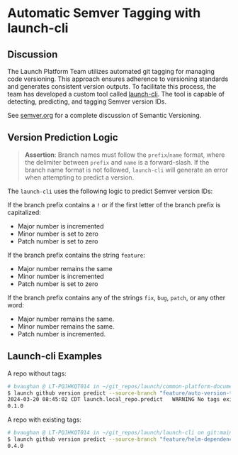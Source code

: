 # Automatic Semver Tagging with launch-cli

## Discussion

The Launch Platform Team utilizes automated git tagging for managing code versioning. This approach ensures adherence to versioning standards and generates consistent version outputs. To facilitate this process, the team has developed a custom tool called [launch-cli](https://github.com/nexient-llc/launch-cli). The tool is capable of detecting, predicting, and tagging Semver version IDs.

See [semver.org](https://semver.org) for a complete discussion of Semantic Versioning.

## Version Prediction Logic

> **Assertion**: Branch names must follow the `prefix`/`name` format, where the delimiter between `prefix` and `name` is a forward-slash. If the branch name format is not followed, `launch-cli` will generate an error when attempting to predict a version.

The `launch-cli` uses the following logic to predict Semver version IDs:

If the branch prefix contains a `!` or if the first letter of the branch prefix is capitalized:

* Major number is incremented
* Minor number is set to zero
* Patch number is set to zero

If the branch prefix contains the string `feature`:

* Major number remains the same
* Minor number is incremented
* Patch number is set to zero

If the branch prefix contains any of the strings `fix`, `bug`, `patch`, or any other word:

* Major number remains the same.
* Minor number remains the same.
* Patch number is incremented.

## Launch-cli Examples

A repo without tags:

```bash
# bvaughan @ LT-PQJHKQT014 in ~/git_repos/launch/common-platform-documentation on git:feature/auto-version-tagging-docs o [8:44:37] C:2
$ launch github version predict --source-branch "feature/auto-version-taggig-docs"
2024-03-20 08:45:02 CDT	launch.local_repo.predict	WARNING	No tags exist on this repo, defaulting to 0.1.0
0.1.0
```

A repo with existing tags:

```bash
# bvaughan @ LT-PQJHKQT014 in ~/git_repos/launch/launch-cli on git:main o [8:47:49] C:130
$ launch github version predict --source-branch "feature/helm-dependency-resolver"
0.4.0
```
